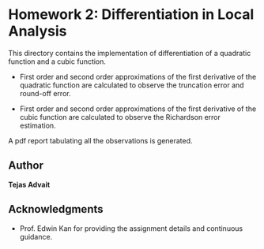 # Homework 2: Differentiation in Local Analysis

This directory contains the implementation of differentiation of a quadratic function and a cubic function.

* First order and second order approximations of the first derivative of the quadratic function are calculated to observe the truncation error and round-off error.

* First order and second order approximations of the first derivative of the cubic function are calculated to observe the Richardson error estimation.

A pdf report tabulating all the observations is generated.

## Author

**Tejas Advait**



## Acknowledgments

* Prof. Edwin Kan for providing the assignment details and continuous guidance.